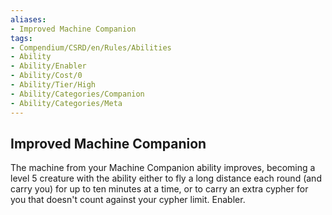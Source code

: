 ```yaml
---
aliases:
- Improved Machine Companion
tags:
- Compendium/CSRD/en/Rules/Abilities
- Ability
- Ability/Enabler
- Ability/Cost/0
- Ability/Tier/High
- Ability/Categories/Companion
- Ability/Categories/Meta
---
```


  
## Improved Machine Companion  
The machine from your Machine Companion ability improves, becoming a level 5 creature with the ability either to fly a long distance each round (and carry you) for up to ten minutes at a time, or to carry an extra cypher for you that doesn't count against your cypher limit. Enabler.